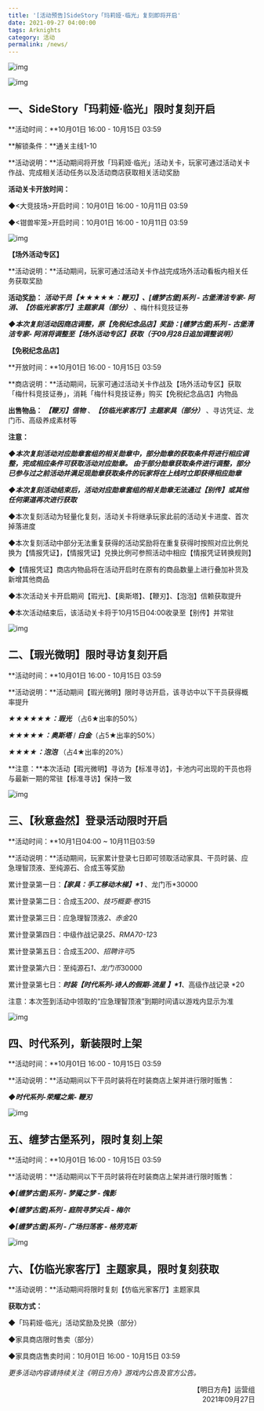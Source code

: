 ```yaml
---
title: '[活动预告]SideStory「玛莉娅·临光」复刻即将开启'
date: 2021-09-27 04:00:00
tags: Arknights
category: 活动
permalink: /news/
---
```


![img](https://ak.hycdn.cn/announce/images/20210927/e9e961b98a735359f5a438382a25d7f5.jpg)

<!-- more -->

![img](https://ak.hycdn.cn/announce/images/20210927/e9e961b98a735359f5a438382a25d7f5.jpg)

## 一、SideStory「玛莉娅·临光」限时复刻开启

**活动时间：**10月01日 16:00 - 10月15日 03:59

**解锁条件：**通关主线1-10

**活动说明：**活动期间将开放「玛莉娅·临光」活动关卡，玩家可通过活动关卡作战、完成相关活动任务以及活动商店获取相关活动奖励



**活动关卡开放时间：**

◆<大竞技场>开启时间：10月01日 16:00 - 10月11日 03:59

◆<钳兽牢笼>开启时间：10月01日 16:00 - 10月11日 03:59



![img](https://ak.hycdn.cn/announce/images/20210927/829827e30359fc92cca6736061bf01d1)

**【场外活动专区】**

**活动说明：**活动期间，玩家可通过活动关卡作战完成场外活动看板内相关任务获取奖励

**活动奖励：** ***活动干员【★★★★★：鞭刃】、[缠梦古堡]系列 - 古堡清洁专家- 阿消、【仿临光家客厅】主题家具（部分）*** 、梅什科竞技证券



***◆本次复刻活动因商店调整，原【免税纪念品店】奖励：[缠梦古堡]系列 - 古堡清洁专家- 阿消将调整至【场外活动专区】获取（于09月28日追加调整说明）***



**【免税纪念品店】**

**开放时间：**10月01日 16:00 - 10月15日 03:59

**商店说明：**活动期间，玩家可通过活动关卡作战及【场外活动专区】获取「梅什科竞技证券」，消耗「梅什科竞技证券」购买【免税纪念品店】内物品

**出售物品：** ***【鞭刃】信物*** 、***【仿临光家客厅】主题家具（部分）*** 、寻访凭证、龙门币、高级养成素材等



**注意：**

***◆本次复刻活动对应勋章套组的相关勋章中，部分勋章的获取条件将进行相应调整，完成相应条件可获取活动对应勋章。
由于部分勋章获取条件进行调整，部分已参与过之前活动并满足现勋章获取条件的玩家将在上线时立即获得相应勋章***

***◆本次复刻活动结束后，活动对应勋章套组的相关勋章无法通过【别传】或其他任何渠道再次进行获取***

◆本次复刻活动为轻量化复刻，活动关卡将继承玩家此前的活动关卡进度、首次掉落进度

◆本次复刻活动中部分无法重复获得的活动奖励将在重复获得时按照对应比例兑换为【情报凭证】，【情报凭证】兑换比例可参照活动中相应【情报凭证转换规则】

◆【情报凭证】商店内物品将在活动开启时在原有的商品数量上进行叠加补货及新增其他商品

◆本次活动关卡开启期间【瑕光】、【奥斯塔】、【鞭刃】、【泡泡】信赖获取提升

◆本次活动结束后，该活动关卡将于10月15日04:00收录至【别传】并常驻



![img](https://ak.hycdn.cn/announce/images/20210927/849b743f725defd8e5563b15ec6928e6.jpg)

## 二、【瑕光微明】限时寻访复刻开启

**活动时间：**10月01日 16:00 - 10月15日 03:59

**活动说明：**活动期间【瑕光微明】限时寻访开启，该寻访中以下干员获得概率提升

***★★★★★★：瑕光*** （占6★出率的50%）

***★★★★★：奥斯塔*** / ***白金***（占5★出率的50%）

***★★★★：泡泡*** （占4★出率的20%）



**注意：**本次活动【瑕光微明】寻访为【标准寻访】，卡池内可出现的干员也将与最新一期的常驻【标准寻访】保持一致



![img](https://ak.hycdn.cn/announce/images/20210927/bea81014830c2d928a543b7325e9707c.jpg)

## 三、【秋意盎然】登录活动限时开启

**活动时间：**10月1日04:00 ~ 10月11日03:59

**活动说明：**活动期间，玩家累计登录七日即可领取活动家具、干员时装、应急理智顶液、至纯源石、合成玉等奖励



累计登录第一日：***【家具：手工移动木梯】\*1*** 、龙门币*30000

累计登录第二日：合成玉*200、技巧概要·卷3*15

累计登录第三日：应急理智顶液*2、赤金*20

累计登录第四日：中级作战记录*25、RMA70-12*3

累计登录第五日：合成玉*200、招聘许可*5

累计登录第六日：至纯源石*1、龙门币*30000

累计登录第七日：***时装【时代系列-诗人的假期-流星 】\*1***、高级作战记录 *20



注意：本次签到活动中领取的“应急理智顶液”到期时间请以游戏内显示为准



![img](https://ak.hycdn.cn/announce/images/20210927/994a1d1270e13679219a0d0b94720584.jpg)

## 四、时代系列，新装限时上架

**活动时间：**10月01日 16:00 - 10月15日 03:59

**活动说明：**活动期间以下干员时装将在时装商店上架并进行限时贩售：

***◆时代系列-荣耀之紫- 鞭刃***



![img](https://ak.hycdn.cn/announce/images/20210927/d438ccf1a74d6e5538d2bc2332036502.jpg)

## 五、缠梦古堡系列，限时复刻上架

**活动时间：**10月01日 16:00 - 10月15日 03:59

**活动说明：**活动期间以下干员时装将在时装商店上架并进行限时贩售：

***◆[缠梦古堡]系列 - 梦魇之梦 - 傀影***

***◆[缠梦古堡]系列 - 庭院寻梦尖兵 - 梅尔***

***◆[缠梦古堡]系列 - 广场扫荡客 - 格劳克斯***



![img](https://ak.hycdn.cn/announce/images/20210927/0fee2c25695fd97fed32f83104e319f5.jpg)

## 六、【仿临光家客厅】主题家具，限时复刻获取

**活动说明：**活动期间将限时复刻【仿临光家客厅】主题家具

**获取方式：**

◆「玛莉娅·临光」活动奖励及兑换（部分）

◆家具商店限时售卖（部分）

◆家具商店售卖时间：10月01日 16:00 - 10月15日 03:59

*更多活动内容请持续关注《明日方舟》游戏内公告及官方公告。*

<p style="text-align: right">【明日方舟】运营组<br />2021年09月27日</p>

